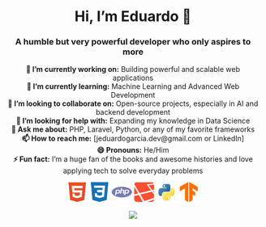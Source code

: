 
<div class="header" align="center">
    <h1 align="center">Hi, I’m Eduardo 👋</h1>
    <h3 align="center">A humble but very powerful developer who only aspires to more</h3>
</div>

<p align="center">
    <strong>🔭 I’m currently working on:</strong> Building powerful and scalable web applications<br>
    <strong>🌱 I’m currently learning:</strong> Machine Learning and Advanced Web Development<br>
    <strong>👯 I’m looking to collaborate on:</strong> Open-source projects, especially in AI and backend development<br>
    <strong>🤔 I’m looking for help with:</strong> Expanding my knowledge in Data Science<br>
    <strong>💬 Ask me about:</strong> PHP, Laravel, Python, or any of my favorite frameworks<br>
    <strong>📫 How to reach me:</strong> [jeduardogarcia.dev@gmail.com or LinkedIn] <br>
    <strong>😄 Pronouns:</strong> He/Him<br>
    <strong>⚡ Fun fact:</strong> I’m a huge fan of the books and awesome histories and love applying tech to solve everyday problems
</p>

<p align="center">
    <!-- HTML and CSS Logos -->
    <img src="https://github.com/devicons/devicon/blob/master/icons/html5/html5-plain.svg" alt="HTML" width="40" height="40"/>
    <img src="https://github.com/devicons/devicon/blob/master/icons/css3/css3-plain.svg" alt="CSS" width="40" height="40"/>
    <!-- PHP and Laravel Logos -->
    <img src="https://github.com/devicons/devicon/blob/master/icons/php/php-plain.svg" alt="PHP" width="40" height="40"/>
    <img src="https://github.com/devicons/devicon/blob/master/icons/laravel/laravel-plain.svg" alt="Laravel" width="40" height="40"/>
    <!-- Python Logo -->
    <img src="https://github.com/devicons/devicon/blob/master/icons/python/python-original.svg" alt="Python" width="40" height="40"/>
    <!-- Machine Learning Enthusiast -->
    <img src="https://github.com/devicons/devicon/blob/master/icons/tensorflow/tensorflow-original.svg" alt="TensorFlow" width="40" height="40"/>
</p>

<div id="header" align="center">
    <img src="https://media.giphy.com/media/3oriePpBeqZTlmcPYc/giphy.gif" width="400">
</div>


